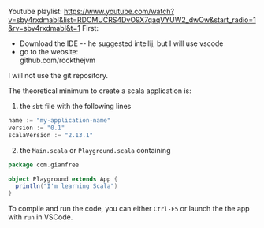 Youtube playlist:
https://www.youtube.com/watch?v=sby4rxdmabI&list=RDCMUCRS4DvO9X7qaqVYUW2_dwOw&start_radio=1&rv=sby4rxdmabI&t=1
First:
- Download the IDE -- he suggested intellij, but I will use vscode
- go to the website:  
      github.com/rockthejvm


I will not use the git repository. 

The theoretical minimum to create a scala application is:
1. the `sbt` file with the following lines
```Scala
name := "my-application-name"
version := "0.1"
scalaVersion := "2.13.1"
```
2. the `Main.scala` or `Playground.scala` containing 
```Scala
package com.gianfree

object Playground extends App {
  println("I'm learning Scala")
}
```
To compile and run the code, you can either `Ctrl-F5` or launch the the app with `run` in VSCode.